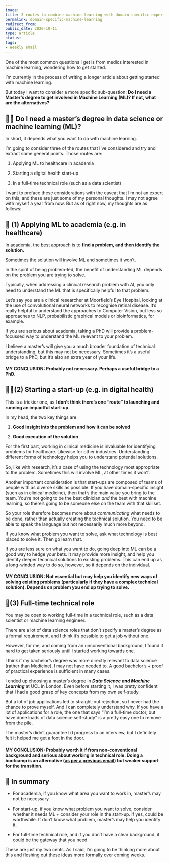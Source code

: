 ```yaml
---
image: 
title: 3 routes to combine machine learning with domain-specific experience
permalink: domain-specific-machine-learning
redirect_from: 
public_date: 2020-10-11
type: article
status: 
tags:
- Weekly email
---
```


One of the most common questions I get is from medics interested in machine learning, wondering how to get started.

I’m currently in the process of writing a longer article about getting started with machine learning.

But today I want to consider a more specific sub-question: **Do I need a Master’s degree to get involved in Machine Learning (ML)? If not, what are the alternatives?**

## **👨‍🎓 Do I need a master’s degree in data science or machine learning (ML)?**

In short, it depends what you want to do with machine learning.

I’m going to consider three of the routes that I’ve considered and try and extract some general points. Those routes are:

1. Applying ML to healthcare in academia
    
2. Starting a digital health start-up
    
3. In a full-time technical role (such as a data scientist)
    

I want to preface these considerations with the caveat that I’m not an expert on this, and these are just some of my personal thoughts. I may not agree with myself a year from now. But as of right now, my thoughts are as follows:

## **🏫 (1) Applying ML to academia (e.g. in healthcare)**

In academia, the best approach is to **find a problem, and then identify the solution.**

Sometimes the solution will involve ML and sometimes it won’t.

In the spirit of being problem-led, the benefit of understanding ML depends on the problem you are trying to solve.

Typically, when addressing a clinical research problem with AI, you only need to understand the ML that is specifically helpful to that problem.

Let’s say you are a clinical researcher at Moorfield’s Eye Hospital, looking at the use of convolutional neural networks to recognise retinal disease. It’s really helpful to understand the approaches to Computer Vision, but less so approaches to NLP, probabilistic graphical models or bioinformatics, for example.

If you are serious about academia, taking a PhD will provide a problem-focussed way to understand the ML relevant to your problem.

I believe a master’s will give you a much broader foundation of technical understanding, but this may not be necessary. Sometimes it’s a useful bridge to a PhD, but it’s also an extra year of your life.

#### **MY CONCLUSION:** Probably not necessary. Perhaps a useful bridge to a PhD.

## **👩‍💻(2) Starting a start-up (e.g. in digital health)**

This is a trickier one, as **I don’t think there’s one “route” to launching and running an impactful start-up.**

In my head, the two key things are:

1. **Good insight into the problem and how it can be solved**
    
2. **Good execution of the solution**
    

For the first part, working in clinical medicine is invaluable for identifying problems for healthcare. Likewise for other industries. Understanding different forms of technology helps you to understand potential solutions.

So, like with research, it’s a case of using the technology most appropriate to the problem. Sometimes this will involve ML, at other times it won’t.

Another important consideration is that start-ups are composed of teams of people with as diverse skills as possible. If you have domain-specific insight (such as in clinical medicine), then that’s the main value you bring to the team. You’re not going to be the best clinician _and_ the best with machine learning, so there’s going to be someone else on the team with that skillset.

So your role therefore becomes more about _communicating_ what needs to be done, rather than actually creating the technical solution. You need to be able to speak the language but not necessarily much more beyond.

If you know what problem you want to solve, ask what technology is best placed to solve it. Then go learn that.

If you are less sure on what you want to do, going deep into ML can be a good way to hedge your bets. It may provide more insight, and help you identify deeper technical solutions to existing problems. This can end up as a long-winded way to do so, however, so it depends on the individual.

#### **MY CONCLUSION**: Not essential but may help you identify new ways of solving existing problems (particularly if they have a complex technical solution). Depends on problem you end up trying to solve.

## 📱(3) **Full-time technical role**

You may be open to working full-time in a technical role, such as a data scientist or machine learning engineer.

There are a lot of data science roles that don’t specify a master’s degree as a formal requirement, and I think it’s possible to get a job without one.

However, for me, and coming from an unconventional background, I found it hard to get taken seriously until I started working towards one.

I think if my bachelor’s degree was more directly relevant to data science (rather than Medicine), I may not have needed to. A good bachelor’s + proof of practical experience is sufficient in many cases.

I ended up choosing a master’s degree in _**Data Science and Machine Learning**_ at UCL in London. Even before starting it, I was pretty confident that I had a good grasp of key concepts from my own self-study.

But a lot of job applications led to straight-out rejection, so I never had the chance to prove myself. And I can completely understand why. If you have a lot of applications for a role, the one that says “I’m a full-time doctor, but have done loads of data science self-study” is a pretty easy one to remove from the pile.

The master’s didn’t guarantee I’d progress to an interview, but I definitely felt it helped me get a foot in the door.

#### **MY CONCLUSION:** Probably worth it if from non-conventional background and serious about working in technical role. Doing a bootcamp is an alternative ([as per a previous email](https://buttondown.email/ChrisLovejoy/archive/should-i-go-on-a-project-based-course-bootcamp/?utm_source=chris-lovejoy&utm_medium=email)) but weaker support for the transition.

## 📝 In summary

- For academia, if you know what area you want to work in, master’s may not be necessary
    
- For start-up, if you know what problem you want to solve, consider whether it needs ML + consider your role in the start-up. If yes, could be worthwhile. If don’t know what problem, master’s may help you identify it.
    
- For full-time technical role, and if you don’t have a clear background, it could be the gateway that you need.
    

These are just my two cents. As I said, I’m going to be thinking more about this and fleshing out these ideas more formally over coming weeks.

